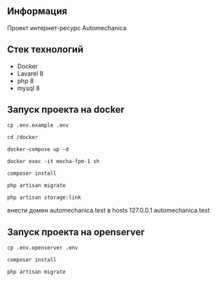 ## Информация
Проект интернет-ресурс Automechanica

## Стек технологий
* Docker
* Lavarel 8
* php 8
* mysql 8

## Запуск проекта на docker

`cp .env.example .env`

`cd /docker`

`docker-compose up -d`

`docker exec -it mecha-fpm-1 sh`

`composer install`

`php artisan migrate`

`php artisan storage:link`

внести домен automechanica.test в hosts 127.0.0.1 automechanica.test

## Запуск проекта на openserver

`cp .env.openserver .env`

`composer install`

`php artisan migrate`

